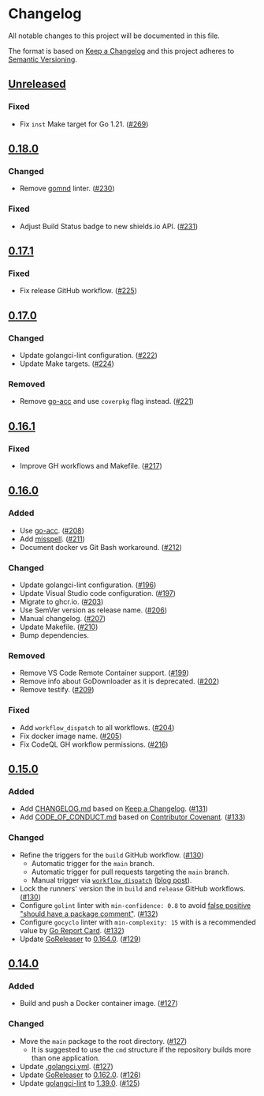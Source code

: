 # Changelog

All notable changes to this project will be documented in this file.

The format is based on [Keep a Changelog](https://keepachangelog.com/en/1.1.0/)
and this project adheres to [Semantic Versioning](https://semver.org/spec/v2.0.0.html).

## [Unreleased](https://github.com/ubiquiti-community/unifi-rpc/compare/v0.18.0...HEAD)

### Fixed

- Fix `inst` Make target for Go 1.21. ([#269](https://github.com/ubiquiti-community/unifi-rpc/pull/269))

## [0.18.0](https://github.com/ubiquiti-community/unifi-rpc/releases/tag/v0.18.0)

### Changed

- Remove [gomnd](https://github.com/tommy-muehle/go-mnd) linter. ([#230](https://github.com/ubiquiti-community/unifi-rpc/pull/230))

### Fixed

- Adjust Build Status badge to new shields.io API. ([#231](https://github.com/ubiquiti-community/unifi-rpc/pull/231))

## [0.17.1](https://github.com/ubiquiti-community/unifi-rpc/releases/tag/v0.17.1)

### Fixed

- Fix release GitHub workflow. ([#225](https://github.com/ubiquiti-community/unifi-rpc/pull/225))

## [0.17.0](https://github.com/ubiquiti-community/unifi-rpc/releases/tag/v0.17.0)

### Changed

- Update golangci-lint configuration. ([#222](https://github.com/ubiquiti-community/unifi-rpc/pull/222))
- Update Make targets. ([#224](https://github.com/ubiquiti-community/unifi-rpc/pull/224))

### Removed

- Remove [go-acc](https://github.com/ory/go-acc) and use `coverpkg` flag instead. ([#221](https://github.com/ubiquiti-community/unifi-rpc/pull/221))

## [0.16.1](https://github.com/ubiquiti-community/unifi-rpc/releases/tag/v0.16.1)

### Fixed

- Improve GH workflows and Makefile. ([#217](https://github.com/ubiquiti-community/unifi-rpc/pull/217))

## [0.16.0](https://github.com/ubiquiti-community/unifi-rpc/releases/tag/v0.16.0)

### Added

- Use [go-acc](https://github.com/ory/go-acc). ([#208](https://github.com/ubiquiti-community/unifi-rpc/pull/208))
- Add [misspell](https://github.com/client9/misspell). ([#211](https://github.com/ubiquiti-community/unifi-rpc/pull/211))
- Document docker vs Git Bash workaround. ([#212](https://github.com/ubiquiti-community/unifi-rpc/pull/212))

### Changed

- Update golangci-lint configuration. ([#196](https://github.com/ubiquiti-community/unifi-rpc/pull/196))
- Update Visual Studio code configuration. ([#197](https://github.com/ubiquiti-community/unifi-rpc/pull/197))
- Migrate to ghcr.io. ([#203](https://github.com/ubiquiti-community/unifi-rpc/pull/203))
- Use SemVer version as release name. ([#206](https://github.com/ubiquiti-community/unifi-rpc/pull/206))
- Manual changelog. ([#207](https://github.com/ubiquiti-community/unifi-rpc/pull/207))
- Update Makefile. ([#210](https://github.com/ubiquiti-community/unifi-rpc/pull/210))
- Bump dependencies.

### Removed

- Remove VS Code Remote Container support. ([#199](https://github.com/ubiquiti-community/unifi-rpc/pull/199))
- Remove info about GoDownloader as it is deprecated. ([#202](https://github.com/ubiquiti-community/unifi-rpc/pull/202))
- Remove testify. ([#209](https://github.com/ubiquiti-community/unifi-rpc/pull/209))

### Fixed

- Add `workflow_dispatch` to all workflows. ([#204](https://github.com/ubiquiti-community/unifi-rpc/pull/204))
- Fix docker image name. ([#205](https://github.com/ubiquiti-community/unifi-rpc/pull/205))
- Fix CodeQL GH workflow permissions. ([#216](https://github.com/ubiquiti-community/unifi-rpc/pull/216))

## [0.15.0](https://github.com/ubiquiti-community/unifi-rpc/releases/tag/v0.15.0)

### Added

- Add [CHANGELOG.md](CHANGELOG.md) based on [Keep a Changelog](https://keepachangelog.com/en/1.1.0/). ([#131](https://github.com/ubiquiti-community/unifi-rpc/pull/131))
- Add [CODE_OF_CONDUCT.md](CODE_OF_CONDUCT.md) based on [Contributor Covenant](https://www.contributor-covenant.org/version/2/0/code_of_conduct/). ([#133](https://github.com/ubiquiti-community/unifi-rpc/pull/133))

### Changed

- Refine the triggers for the `build` GitHub workflow. ([#130](https://github.com/ubiquiti-community/unifi-rpc/pull/130))
  - Automatic trigger for the `main` branch.
  - Automatic trigger for pull requests targeting the `main` branch.
  - Manual trigger via [`workflow_dispatch`](https://docs.github.com/en/actions/reference/events-that-trigger-workflows#workflow_dispatch) ([blog post](https://github.blog/changelog/2020-07-06-github-actions-manual-triggers-with-workflow_dispatch/)).
- Lock the runners' version the in `build` and `release` GitHub workflows. ([#130](https://github.com/ubiquiti-community/unifi-rpc/pull/130))
- Configure `golint` linter with `min-confidence: 0.8` to avoid [false positive "should have a package comment"](https://github.com/golangci/golangci-lint/issues/1556). ([#132](https://github.com/ubiquiti-community/unifi-rpc/pull/132))
- Configure `gocyclo` linter with `min-complexity: 15` with is a recommended value by [Go Report Card](https://goreportcard.com/). ([#132](https://github.com/ubiquiti-community/unifi-rpc/pull/132))
- Update [GoReleaser](https://github.com/goreleaser/goreleaser) to [0.164.0](https://github.com/goreleaser/goreleaser/releases/tag/v0.164.0). ([#129](https://github.com/ubiquiti-community/unifi-rpc/pull/129))

## [0.14.0](https://github.com/ubiquiti-community/unifi-rpc/releases/tag/v0.14.0)

### Added

- Build and push a Docker container image. ([#127](https://github.com/ubiquiti-community/unifi-rpc/pull/127))

### Changed

- Move the `main` package to the root directory. ([#127](https://github.com/ubiquiti-community/unifi-rpc/pull/127))
  - It is suggested to use the `cmd` structure if the repository builds more than one application.
- Update [.golangci.yml](https://github.com/ubiquiti-community/unifi-rpc/blob/v0.14.0/.golangci.yml). ([#127](https://github.com/ubiquiti-community/unifi-rpc/pull/127))
- Update [GoReleaser](https://github.com/goreleaser/goreleaser) to [0.162.0](https://github.com/goreleaser/goreleaser/releases/tag/v0.162.0). ([#126](https://github.com/ubiquiti-community/unifi-rpc/pull/126))
- Update [golangci-lint](https://github.com/golangci/golangci-lint) to [1.39.0](https://github.com/golangci/golangci-lint/releases/tag/v1.39.0). ([#125](https://github.com/ubiquiti-community/unifi-rpc/pull/125))
